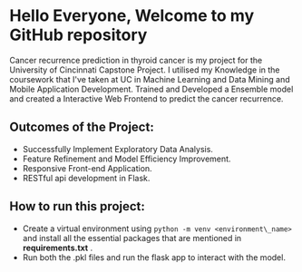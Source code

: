 # Hello Everyone, Welcome to my GitHub repository



Cancer recurrence prediction in thyroid cancer is my project for the University of Cincinnati Capstone Project. I utilised my Knowledge in the coursework that I've taken at UC in Machine Learning and Data Mining and Mobile Application Development. Trained and Developed a Ensemble model and created a Interactive Web Frontend to predict the cancer recurrence. 



## Outcomes of the Project:

* Successfully Implement Exploratory Data Analysis.
* Feature Refinement and Model Efficiency Improvement.
* Responsive Front-end Application.
* RESTful api development in Flask.



## How to run this project:

* Create a virtual environment using `python -m venv <environment\_name>` and install all the essential packages that are mentioned in __requirements.txt__ .
* Run both the .pkl files and run the flask app to interact with the model.








